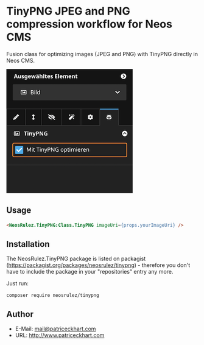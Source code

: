 # TinyPNG JPEG and PNG compression workflow for Neos CMS

Fusion class for optimizing images (JPEG and PNG) with TinyPNG directly in Neos CMS.

![TinyPNG](https://raw.githubusercontent.com/patriceckhart/NeosRulez.TinyPNG/master/TinyPNG.png)

## Usage

```html
<NeosRulez.TinyPNG:Class.TinyPNG imageUri={props.yourImageUri} />
```


## Installation

The NeosRulez.TinyPNG package is listed on packagist (https://packagist.org/packages/neosrulez/tinypng) - therefore you don't have to include the package in your "repositories" entry any more.

Just run:

```
composer require neosrulez/tinypng
```


## Author

* E-Mail: mail@patriceckhart.com
* URL: http://www.patriceckhart.com
